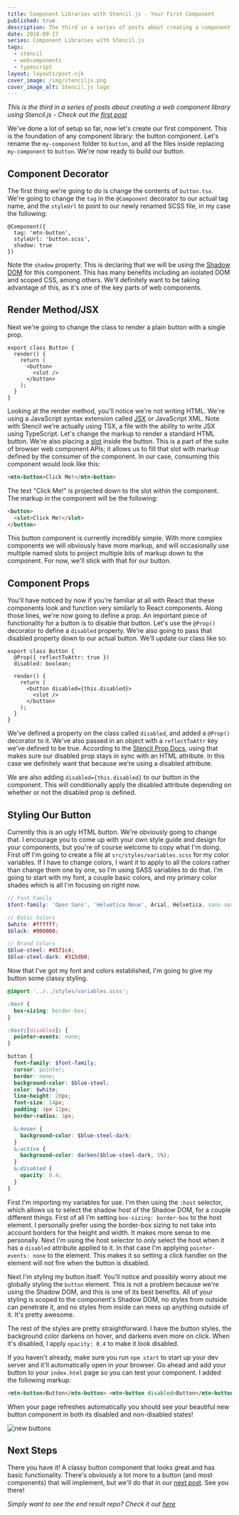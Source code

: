 ```yaml
---
title: Component Libraries with Stencil.js - Your First Component
published: true
description: The third in a series of posts about creating a component library using Stencil.js
date: 2018-09-17
series: Component Libraries with Stencil.js
tags:
  - stencil
  - webcomponents
  - typescript
layout: layouts/post.njk
cover_image: /img/stenciljs.png
cover_image_alt: Stencil.js logo
---
```


_This is the third in a series of posts about creating a web component library using Stencil.js - Check out the [first post](/posts/about-stencil)_

We've done a lot of setup so far, now let's create our first component. This is the foundation of any component library: the button component. Let's rename the `my-component` folder to `button`, and all the files inside replacing `my-component` to `button`. We're now ready to build our button.

## Component Decorator

The first thing we're going to do is change the contents of `button.tsx`. We're going to change the `tag` in the `@Component` decorator to our actual tag name, and the `styleUrl` to point to our newly renamed SCSS file, in my case the following:

```tsx
@Component({
  tag: 'mtn-button',
  styleUrl: 'button.scss',
  shadow: true
})
```

Note the `shadow` property. This is declaring that we will be using the [Shadow DOM](https://developers.google.com/web/fundamentals/web-components/shadowdom) for this component. This has many benefits including an isolated DOM and scoped CSS, among others. We'll definitely want to be taking advantage of this, as it's one of the key parts of web components.

## Render Method/JSX

Next we're going to change the class to render a plain button with a single prop.

```tsx
export class Button {
  render() {
    return (
      <button>
        <slot />
      </button>
    );
  }
}
```

Looking at the render method, you'll notice we're not writing HTML. We're using a JavaScript syntax extension called [JSX](https://reactjs.org/docs/introducing-jsx.html) or JavaScript XML. Note with Stencil we're actually using TSX, a file with the ability to write JSX using TypeScript. Let's change the markup to render a standard HTML button. We're also placing a [slot](https://developer.mozilla.org/en-US/docs/Web/HTML/Element/slot) inside the button. This is a part of the suite of browser web component APIs; it allows us to fill that slot with markup defined by the consumer of the component. In our case, consuming this component would look like this:

```html
<mtn-button>Click Me!</mtn-button>
```

The text "Click Me!" is projected down to the slot within the component. The markup in the component will be the following:

```html
<button>
  <slot>Click Me!</slot>
</button>
```

This button component is currently incredibly simple. With more complex components we will obviously have more markup, and will occasionally use multiple named slots to project multiple bits of markup down to the component. For now, we'll stick with that for our button.

## Component Props

You'll have noticed by now if you're familiar at all with React that these components look and function very similarly to React components. Along those lines, we're now going to define a prop. An important piece of functionality for a button is to disable that button. Let's use the `@Prop()` decorator to define a `disabled` property. We're also going to pass that disabled property down to our actual button. We'll update our class like so:

```tsx
export class Button {
  @Prop({ reflectToAttr: true })
  disabled: boolean;

  render() {
    return (
      <button disabled={this.disabled}>
        <slot />
      </button>
    );
  }
}
```

We've defined a property on the class called `disabled`, and added a `@Prop()` decorator to it. We've also passed in an object with a `reflectToAttr` key we've defined to be true. According to the [Stencil Prop Docs](https://stenciljs.com/docs/properties#reflect-properties-values-to-attributes), using that makes sure our disabled prop stays in sync with an HTML attribute. In this case we definitely want that because we're using a disabled attribute.

We are also adding `disabled={this.disabled}` to our button in the component. This will conditionally apply the disabled attribute depending on whether or not the disabled prop is defined.

## Styling Our Button

Currently this is an ugly HTML button. We're obviously going to change that. I encourage you to come up with your own style guide and design for your components, but you're of course welcome to copy what I'm doing. First off I'm going to create a file at `src/styles/variables.scss` for my color variables. If I have to change colors, I want it to apply to all the colors rather than change them one by one, so I'm using SASS variables to do that. I'm going to start with my font, a couple basic colors, and my primary color shades which is all I'm focusing on right now.

```scss
// Font Family
$font-family: 'Open Sans', 'Helvetica Neue', Arial, Helvetica, sans-serif;

// Basic Colors
$white: #ffffff;
$black: #000000;

// Brand Colors
$blue-steel: #4571c4;
$blue-steel-dark: #315db0;
```

Now that I've got my font and colors established, I'm going to give my button some classy styling.

```scss
@import '../../styles/variables.scss';

:host {
  box-sizing: border-box;
}

:host([disabled]) {
  pointer-events: none;
}

button {
  font-family: $font-family;
  cursor: pointer;
  border: none;
  background-color: $blue-steel;
  color: $white;
  line-height: 20px;
  font-size: 14px;
  padding: 4px 12px;
  border-radius: 3px;

  &:hover {
    background-color: $blue-steel-dark;
  }
  &:active {
    background-color: darken($blue-steel-dark, 5%);
  }
  &:disabled {
    opacity: 0.4;
  }
}
```

First I'm importing my variables for use. I'm then using the `:host` selector, which allows us to select the shadow host of the Shadow DOM, for a couple different things. First of all I'm setting `box-sizing: border-box` to the host element. I personally prefer using the border-box sizing to not take into account borders for the height and width. It makes more sense to me personally. Next I'm using the host selector to _only_ select the host when it has a `disabled` attribute applied to it. In that case I'm applying `pointer-events: none` to the element. This makes it so setting a click handler on the element will not fire when the button is disabled.

Next I'm styling my button itself. You'll notice and possibly worry about me globally styling the `button` element. This is not a problem because we're using the Shadow DOM, and this is one of its best benefits. All of your styling is scoped to the component's Shadow DOM, no styles from outside can penetrate it, and no styles from inside can mess up anything outside of it. It's pretty awesome.

The rest of the styles are pretty straightforward. I have the button styles, the background color darkens on hover, and darkens even more on click. When it's disabled, I apply `opacity: 0.4` to make it look disabled.

If you haven't already, make sure you run `npm start` to start up your dev server and it'll automatically open in your browser. Go ahead and add your button to your `index.html` page so you can test your component. I added the following markup:

```html
<mtn-button>Button</mtn-button> <mtn-button disabled>Button</mtn-button>
```

When your page refreshes automatically you should see your beautiful new button component in both its disabled and non-disabled states!

![new buttons](https://thepracticaldev.s3.amazonaws.com/i/mq6160q4l4v5cu7b0ode.png)

## Next Steps

There you have it! A classy button component that looks great and has basic functionality. There's obviously a lot more to a button (and most components) that will implement, but we'll do that in our [next post](/posts/stencil-going-deeper). See you there!

_Simply want to see the end result repo? Check it out [here](https://github.com/johnbwoodruff/mountain-ui)_
